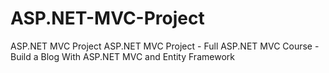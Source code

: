 # ASP.NET-MVC-Project
ASP.NET MVC Project
ASP.NET MVC Project - Full ASP.NET MVC Course - Build a Blog With ASP.NET MVC and Entity Framework
